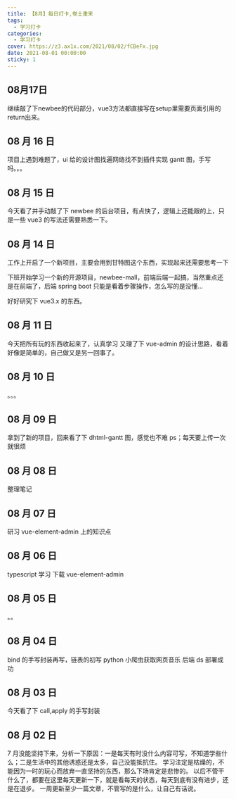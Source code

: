 ```yaml
---
title: 【8月】每日打卡,卷土重来
tags:
  - 学习打卡
categories:
  - 学习打卡
cover: https://z3.ax1x.com/2021/08/02/fCBeFx.jpg
date: 2021-08-01 00:00:00
sticky: 1
---
```


## 08月17日

继续敲了下newbee的代码部分，vue3方法都直接写在setup里需要页面引用的return出来。

## 08 月 16 日

项目上遇到难题了，ui 给的设计图找遍网络找不到插件实现 gantt 图，手写吗。。。

## 08 月 15 日

今天看了并手动敲了下 newbee 的后台项目，有点快了，逻辑上还能跟的上，只是一些 vue3 的写法还需要熟悉一下。

## 08 月 14 日

工作上开启了一个新项目，主要会用到甘特图这个东西，实现起来还需要思考一下

下班开始学习一个新的开源项目，newbee-mall，前端后端一起搞，当然重点还是在前端了，后端 spring boot 只能是看着步骤操作，怎么写的是没懂...

好好研究下 vue3.x 的东西。

## 08 月 11 日

今天把所有玩的东西收起来了，认真学习
又理了下 vue-admin 的设计思路，看着好像是简单的，自己做又是另一回事了。

## 08 月 10 日

。。。

## 08 月 09 日

拿到了新的项目，回来看了下 dhtml-gantt 图，感觉也不难
ps；每天要上传一次就很烦

## 08 月 08 日

整理笔记

## 08 月 07 日

研习 vue-element-admin 上的知识点

## 08 月 06 日

typescript 学习
下载 vue-element-admin

## 08 月 05 日

。。

## 08 月 04 日

bind 的手写封装再写，链表的初写
python 小爬虫获取网页音乐
后端 ds 部署成功

## 08 月 03 日

今天看了下 call,apply 的手写封装

## 08 月 02 日

7 月没能坚持下来，分析一下原因：一是每天有时没什么内容可写，不知道学些什么；二是生活中的其他诱惑还是太多，自己没能抵抗住。
学习注定是枯燥的，不能因为一时的玩心而放弃一直坚持的东西，那么下场肯定是悲惨的。
以后不管干什么了，都要在这里每天更新一下，就是看每天的状态，每天到底有没有进步，还是在退步。
一周更新至少一篇文章，不管写的是什么，让自己有话说。
